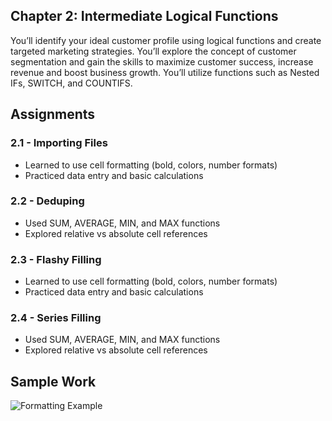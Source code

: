## Chapter 2: Intermediate Logical Functions
You’ll identify your ideal customer profile using logical functions and create targeted marketing strategies. You’ll explore the concept of customer segmentation and gain the skills to maximize customer success, increase revenue and boost business growth. You’ll utilize functions such as Nested IFs, SWITCH, and COUNTIFS.

## Assignments
### 2.1 - Importing Files
- Learned to use cell formatting (bold, colors, number formats)
- Practiced data entry and basic calculations

### 2.2 - Deduping
- Used SUM, AVERAGE, MIN, and MAX functions
- Explored relative vs absolute cell references

### 2.3 - Flashy Filling
- Learned to use cell formatting (bold, colors, number formats)
- Practiced data entry and basic calculations

### 2.4 - Series Filling
- Used SUM, AVERAGE, MIN, and MAX functions
- Explored relative vs absolute cell references

## Sample Work
![Formatting Example](./screenshots/formatting_example.png)

